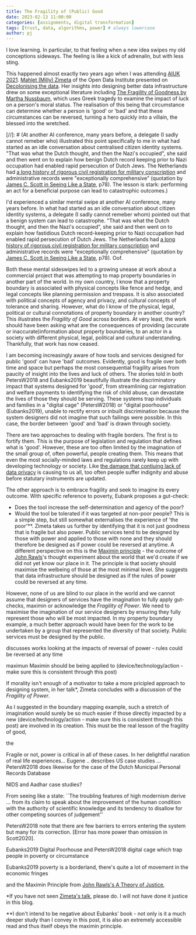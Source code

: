 ```yaml
---
title: The Fragility of (Public) Good
date: 2023-02-13 11:00:00 
categories: [assignments, digital transformation]
tags: [trust, data, algorithms, power] # always lowercase
author: pj
---
```

I love learning. In particular, to that feeling when a new idea swipes my old conceptions sideways. The feeling is like a kick of adrenalin, but with less sting.


This happened almost exactly two years ago when I was attending [AIUK 2021](https://www.conferencecast.tv/event-1857-aiuk-2021). [Mahlet (Milly) Zimeta](https://theodi.org/person/dr-mahlet-milly-zimeta/) of the Open Data Institute presented on [Decolonising the data](https://www.conferencecast.tv/talk-40011-aiuk-spotlight-talks-session-1). Her insights into designing better data infrastructure drew on some exceptional literature including [The Fragility of Goodness by Martha Nussbaum](https://www.cambridge.org/core/books/fragility-of-goodness/B212012979833A828690B9CA907A87BF), which uses Greek tragedy to examine the impact of luck on a person's moral status. The realisation of this being that circumstance can determine whether a person is 'good' or 'bad' and that these circumstances can be reversed, turning a hero quickly into a villain, the blessed into the wretched. 


[//]: # (At another AI conference, many years before, a delegate (I sadly cannot remeber who) illustrated this point specifically to me in what had started as an idle conversation about centralised citizen identity systems. "That was what the Dutch thought, and then the Nazi's occupied", she said and then went on to explain how benign Dutch record keeping prior to Nazi occupation had enabled rapid persecution of Dutch Jews. The Netherlands had [a long history of rigorous civil registration for military conscription](https://www.dutchgenealogy.nl/civil-registration) and administrative records were "exceptionally comprehensive" (quotation by [James C. Scott in Seeing Like a State](https://theanarchistlibrary.org/library/james-c-scott-seeing-like-a-state), p78). The lesson is stark: performing an act for a beneficial purpose can lead to catastrophic outcomes.)

I'd experienced a similar mental swipe at another AI conference, many years before. In what had started as an idle conversation about citizen identity systems, a delegate (I sadly cannot remeber whom) pointed out that a benign system can lead to catastrophe. "That was what the Dutch thought, and then the Nazi's occupied", she said and then went on to explain how fastidious Dutch record-keeping prior to Nazi occupation had enabled rapid persecution of Dutch Jews. The Netherlands had [a long history of rigorous civil registration for military conscription](https://www.dutchgenealogy.nl/civil-registration) and administrative records were "exceptionally comprehensive" (quotation by [James C. Scott in Seeing Like a State](https://theanarchistlibrary.org/library/james-c-scott-seeing-like-a-state), p78). Oof.

Both these mental sideswipes led to a growing unease at work about a commercial project that was attempting to map property boundaries in another part of the world. In my own country, I know that a property boundary is associated with physical concepts like fence and hedge, and legal concepts like planning permission and trespass. It is also associated with political concepts of agency and privacy, and cultural concepts of tolerance and sharing. However, what do I know of the physical, legal, political or cultural connotations of property boundary in another country? This illustrates the _Fragility of Good_ across borders. At very least, the work should have been asking what are the consequences of providing (accurate or inaccurate)information about property boundaries, to an actor in a society with different physical, legal, political and cultural understanding. Thankfully, that work has now ceased.

I am becoming increasingly aware of how tools and services designed for public 'good' can have 'bad' outcomes. Evidently, good is fragile over both time and space but perhaps the most consequential fragility arises from paucity of insight into the lives and luck of others. The stories told in both PetersW2018 and Eubanks2019 beautifully illustrate the discriminatory impact that systems designed for 'good', from streamlining car registration and welfare payments to identifying the risk of child abuse, can devastate the lives of those they should be serving. These systems trap individuals and families in a "digital cage" (PetersW2018) or "digital poorhouse" (Eubanks2019), unable to rectify errors or inbuilt discrimination because the system designers did not imagine that such failings were possible. In this case, the border between 'good' and 'bad' is drawn through society. 

There are two approaches to dealing with fragile borders. The first is to fortify them. This is the purpose of legislation and regulation that defines what is 'good'. However, these are too often limited by the imagination of the small group of, often powerful, people creating them. This means that even the most socially-minded laws and regulations rarely keep up with developing technology or society. Like [the damage that contiuing lack of data privacy](https://theswaddle.com/what-is-a-constant-lack-of-digital-privacy-doing-to-our-mental-health/) is causing to us all, too often people suffer indignity and abuse before statutary instruments are updated.

The other approach is to embrace fragility and seek to imagine its every outcome. With specific reference to poverty, Eubank proposes a gut-check:
* Does the tool increase the self-determination and agency of the poor?
* Would the tool be tolerated if it was targeted at non-poor people?
This is a simple step, but still somewhat externalises the experience of 'the poor'**. Zimeta takes us further by identifying that it is not just goodness that is fragile but also power. Public services tend to be designed by those with power and applied to those with none and they should therefore be designed as if power could be reversed at anytime. A different perspective on this is the [Maximin principle](https://en.wikipedia.org/wiki/Minimax#:~:text=In%20philosophy%2C%20the,members%20of%20society%22) - the outcome of [John Rawls](https://en.wikipedia.org/wiki/John_Rawls)'s thought experiment about the world that we'd create if we did not yet know our place in it. The principle is that society should maximise the welbeing of those at the most minimal level. She suggests that data infrastructure should be designed as if the rules of power could be reversed at any time.

However, none of us are blind to our place in the world and we cannot assume that designers of services have the imagination to fully apply gut-checks, maximin or acknowledge the _Fragility of Power_. We need to maximise the imagination of our service designers by ensuring they fully represent those who will be most impacted. In my property boundary example, a much better approach would have been for the work to be undertaken by a group that represented the diversity of that society. Public services must be designed by the public.



discusses works looking at the impacts of reversal of power - rules could be reversed at any time

 maximun  Maximin should be being applied to (device/technology/action - make sure this is consistent through this post)

If morality isn't enough of a motivator to take a more pricipled approach to designing system, in her talk*, Zimeta concludes with a discussion of the _Fragility of Power_. 


  As I suggested in the boundary mapping example, such a stretch of imagination would surely be so much easier if those directly impacted by a new (device/technology/action - make sure this is consistent through this post) are involved in its creation. This must be the real lesson of the fragility of good, 



the 

Fragile or not, power is critical in all of these cases. In her delightful naration of real life experiences... Eugene .. describes US case studies ... PetersW2018 does likewise for the case of the Dutch Municipal Personal Records Database

NIDS and Aadhar case studies?


From seeing like a state:
``The troubling features of high modernism derive ... from its claim to speak about the improvement of the human condition with the authority of scientific knowledge and its tendency to disallow for other competing sources of judgement''



PetersW2018 note that there are few barriers to errors entering the system but many for its correction. [Error has more power than omission in Scott2020]. 

Eubanks2019 Digital Poorhouse and PetersW2018 digital cage which trap people in poverty or circumstance

Eubanks2019 poverty is a borderland, there's quite a lot of movement in the economic fringes



 and the Maximin Principle from [John Rawls's A Theory of Justice](https://en.wikipedia.org/wiki/A_Theory_of_Justice), 




*If you have not seen [Zimeta's talk](https://www.conferencecast.tv/talk-40011-aiuk-spotlight-talks-session-1), please do. I will not have done it justice in this blog.

**I don't intend to be negative about Eubanks' book - not only is it a much deeper study than I convey in this post, it is also an extremely accessible read and thus itself obeys the maximin principle. 